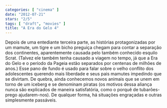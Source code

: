 ```yaml
---
categories: [ "cinema" ]
date: "2012-07-21"
stars: "2/5"
tags: [ "draft", "movies" ]
title: "A Era do Gelo 4"
---
```

Depois de uma entediante terceira parte, as histórias protagonizadas por
um mamute, um tigre e um bicho preguiça chegam para contar a separação
dos continentes, aparentemente causada pelo também conhecido esquilo
Scrat. (Talvez ele também tenha causado a viagem no tempo, já que
a Era do Gelo e o período da Pageia estão separados por centenas
de milhões de anos.) Esse pano de fundo é usado para falar sobre o
velho conflito dos adolescentes querendo mais liberdade e seus pais
mamutes impedindo que se divirtam. De quebra, ainda conhecemos novos
animais que se unem em torno de um iceberg e se denominam piratas (os
motivos dessa aliança nunca são explicados de maneira satisfatória,
como o porquê de tubarões-prego ajudarem-nos). De qualquer forma,
há situações engraçadas e outras simplesmente passáveis.


